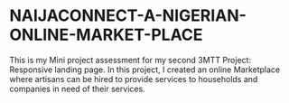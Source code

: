 # NAIJACONNECT-A-NIGERIAN-ONLINE-MARKET-PLACE
This is my Mini project assessment for my second 3MTT Project: Responsive landing page. In this project, I created an online Marketplace where artisans can be hired to provide services to households and companies in need of their services. 
